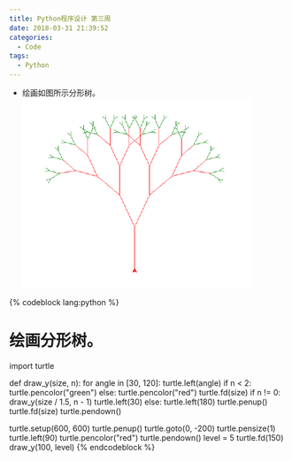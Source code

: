 ```yaml
---
title: Python程序设计 第三周
date: 2018-03-31 21:39:52
categories:
  - Code
tags:
  - Python
---
```


* 绘画如图所示分形树。
![分形树](/uploads/2018/03/分形树.png)

{% codeblock lang:python %}
# 绘画分形树。
import turtle


def draw_y(size, n):
    for angle in [30, 120]:
        turtle.left(angle)
        if n < 2:
            turtle.pencolor("green")
        else:
            turtle.pencolor("red")
        turtle.fd(size)
        if n != 0:
            draw_y(size / 1.5, n - 1)
            turtle.left(30)
        else:
            turtle.left(180)
        turtle.penup()
        turtle.fd(size)
        turtle.pendown()


turtle.setup(600, 600)
turtle.penup()
turtle.goto(0, -200)
turtle.pensize(1)
turtle.left(90)
turtle.pencolor("red")
turtle.pendown()
level = 5
turtle.fd(150)
draw_y(100, level)
{% endcodeblock %}